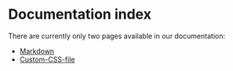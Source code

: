 # Documentation index

There are currently only two pages available in our documentation:

- [Markdown](markdown)
- [Custom-CSS-file](custom-css-file)
